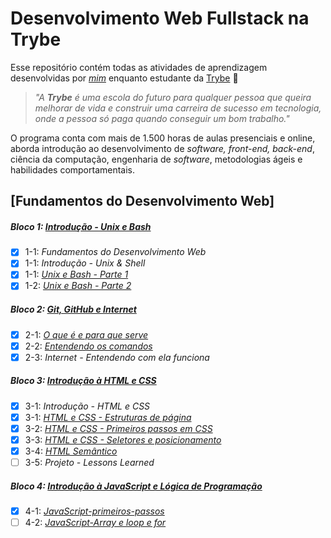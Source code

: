 # Desenvolvimento Web Fullstack na Trybe

Esse repositório contém todas as atividades de aprendizagem desenvolvidas por _[mim](https://www.linkedin.com/in/liuken-monteiro-9980181a6/)_ enquanto estudante da [Trybe](https://www.betrybe.com/) :rocket:

> _"A **Trybe** é uma escola do futuro para qualquer pessoa que queira melhorar de vida e construir uma carreira de sucesso em tecnologia, onde a pessoa só paga quando conseguir um bom trabalho."_

O programa conta com mais de 1.500 horas de aulas presenciais e online, aborda introdução ao desenvolvimento de _software, front-end, back-end_, ciência da computação, engenharia de _software_, metodologias ágeis e habilidades comportamentais.


## [Fundamentos do Desenvolvimento Web]

##### Bloco 1: [Introdução - Unix e Bash](https://github.com/LiukenMonteiro/trybe-exercicios/tree/main/modulo-01-fundamentos/bloco-01-unix-e-bash)

- [x] 1-1: _Fundamentos do Desenvolvimento Web_
- [x] 1-1: _Introdução - Unix & Shell_
- [x] 1-1: [_Unix e Bash - Parte 1_](https://github.com/LiukenMonteiro/trybe-exercicios/tree/main/modulo-01-fundamentos/bloco-01-unix-e-bash/dia-01-unix-e-bash)
- [x] 1-2: [_Unix e Bash - Parte 2_](https://github.com/LiukenMonteiro/trybe-exercicios/tree/main/modulo-01-fundamentos/bloco-01-unix-e-bash/dia-02-unix-e-bash)

##### Bloco 2: [Git, GitHub e Internet](https://github.com/LiukenMonteiro/trybe-exercicios/tree/main/modulo-01-fundamentos/bloco-02-Git-e-GitHub-e-Internet)

- [x] 2-1: [_O que é e para que serve_](https://github.com/LiukenMonteiro/trybe-exercicios/tree/main/modulo-01-fundamentos/bloco-02-Git-e-GitHub-e-Internet/dia-01-git-o-que-e-e-para-que-serve)
- [x] 2-2: [_Entendendo os comandos_](https://github.com/LiukenMonteiro/trybe-exercicios/tree/main/modulo-01-fundamentos/bloco-02-Git-e-GitHub-e-Internet/dia-02-git-e-github-entendendo-os-comandos)
- [x] 2-3: _Internet - Entendendo com ela funciona_

##### Bloco 3: [Introdução à HTML e CSS](https://github.com/LiukenMonteiro/trybe-exercicios/tree/main/modulo-01-fundamentos/bloco-03-introdu%C3%A7%C3%A3o-a-HTML-e-CSS)

- [x] 3-1: _Introdução - HTML e CSS_
- [x] 3-1: [_HTML e CSS - Estruturas de página_](https://github.com/LiukenMonteiro/trybe-exercicios/tree/main/modulo-01-fundamentos/bloco-03-introdu%C3%A7%C3%A3o-a-HTML-e-CSS/dia-01-html-e-css-estruturas-de-pagina)
- [x] 3-2: [_HTML e CSS - Primeiros passos em CSS_](https://github.com/LiukenMonteiro/trybe-exercicios/tree/main/modulo-01-fundamentos/bloco-03-introdu%C3%A7%C3%A3o-a-HTML-e-CSS/dia-02-html-e-css-primeiros-passos-em-css)
- [x] 3-3: [_HTML e CSS - Seletores e posicionamento_](https://github.com/LiukenMonteiro/trybe-exercicios/tree/main/modulo-01-fundamentos/bloco-03-introdu%C3%A7%C3%A3o-a-HTML-e-CSS/dia-03-html-e-css-seletores-e-posicionamento)
- [x] 3-4: [_HTML Semântico_](https://github.com/LiukenMonteiro/trybe-exercicios/tree/main/modulo-01-fundamentos/bloco-03-introdu%C3%A7%C3%A3o-a-HTML-e-CSS/dia-04-html-semantico)
- [ ] 3-5: _Projeto - Lessons Learned_

##### Bloco 4: [Introdução à JavaScript e Lógica de Programação](https://github.com/LiukenMonteiro/trybe-exercicios/tree/main/modulo-01-fundamentos/bloco-04-introducao-a-javascript)
- [x] 4-1: [_JavaScript-primeiros-passos_](https://github.com/LiukenMonteiro/trybe-exercicios/tree/main/modulo-01-fundamentos/bloco-04-introducao-a-javascript/01-JavaScript-primeiros-passos)
- [ ] 4-2: [_JavaScript-Array e loop e for_](https://github.com/LiukenMonteiro/trybe-exercicios/tree/main/modulo-01-fundamentos/bloco-04-introducao-a-javascript/02-JavaScript-array-e-loop-e-for)